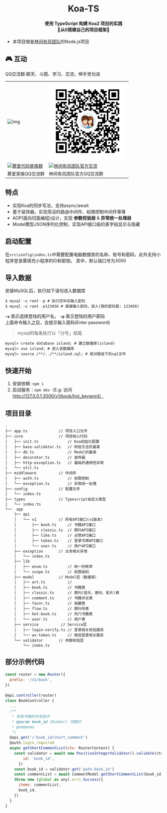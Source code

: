 <h1 align="center">
    Koa-TS
</h1> 

<h4 align="center">
    使用 TypeScript 构建 Koa2 项目的实践
    <br>🤜从0搭建自己的项目框架🤛
</h4>

* 本项目借鉴[林间有风团队](https://github.com/TaleLin/lin-cms-koa)的Node.js项目

## 🎮 互动
QQ交流群:聊天、斗图、学习、交流，伸手党勿进

<table align="center">
  <tr>
    <td><img alt="img" src="https://github.com/Allen7D/mini-shop-server/blob/dev/media/qq_group_qr_code.jpg" width="250px"></td>
    <td><img alt="img" src="https://github.com/Allen7D/mini-shop-server/blob/dev/media/qq_group_from_lin.png" width="250px"></td>
  </tr>
  <tr>
    <td>
      <a target="_blank" href="//shang.qq.com/wpa/qunwpa?idkey=ee34348c8d177a4218594598de6c3fb404861a1c7a7091cd9f4384e6dcd6ea32">
        <img border="0" src="//pub.idqqimg.com/wpa/images/group.png" alt="葬爱代码家族群" title="葬爱代码家族群">
      </a>
    </td>
    <td>
      <a target="_blank" href="//shang.qq.com/wpa/qunwpa?idkey=184ed5a00c7f903271f8d55beb814b7c9779347e114e2db51db7962bf9d016de">
        <img border="0" src="//pub.idqqimg.com/wpa/images/group.png" alt="林间有风团队官方交流" title="林间有风团队官方交流">
      </a>
    </td>
  </tr>
  <tr>
  	<td>葬爱家族QQ交流群</td>
  	<td>林间有风团队官方QQ交流群</td>
  </tr>
</table>

## 特点
- 实现Koa的同步写法，支持async/await
- 基于装饰器，实现简洁的路由中间件、权限控制中间件等等
- AOP(面向切面编程)设计，实现 **参数校验层** & **异常统一处理层**
- Model模型JSON序列化控制，实现API接口级的表字段显示与隐藏

## 启动配置
在`src\config\index.ts`中需要配置电脑数据库的名称、账号和密码，此外支持小程序登录需填充小程序的ID和密钥。
其中，默认端口号为3000

## 导入数据
安装MySQL后，执行如下语句进入数据库
```
$ mysql -u root -p # 执行完毕后输入密码
$ mysql -u root -p123456 # 直接输入密码，进入(我的密码是: 123456)
```
 **`-u`** 表示选择登陆的用户名，  **`-p`** 表示登陆的用户密码<br>
 上面命令输入之后，会提示输入密码(Enter password)

> mysql的每条执行以「分号」结尾
```
mysql> create database island; # 建立数据库(island)
mysql> use island; # 进入该数据库
mysql> source /**/../**/island.sql; # 绝对路径下的sql文件
```

## 快速开始
1. 安装依赖: `npm i`
2. 启动服务：`npm dev`（E.g: 访问 http://127.0.0.1:3000/v1/book/hot_keyword）


## 项目目录
```
.
├── app.ts              // 项目入口文件
├── core                // 项目核心代码
│   ├── init.ts             // Koa初始化配置
│   ├── base-validator.ts   // 校验方法的基类
│   ├── db.ts               // Model的基类
│   ├── decorator.ts        // 装饰器
│   ├── http-exception.ts   // 基础的通用性异常
│   └── util.ts
├── middleware          // 中间件
│   ├── auth.ts             // 权限控制
│   └── exception.ts        // 异常统一处理
├── config              // 配置文件
│   └── index.ts
├── types               // Typescript自定义类型
│   └── index.ts
└──  app
    ├── api
    │   └── v1          // 所有API接口(v1版本)
    │       ├── book.ts     // 书籍API接口
    │       ├── classic.ts  // 期刊API接口
    │       ├── like.ts     // 点赞API接口
    │       ├── token.ts    // 登录令牌API接口
    │       └── user.ts     // 用户API接口
    ├── exception       // 业务相关异常
    │   └── index.ts    
    ├── lib
    │   ├── enum.ts         // 统一的枚举
    │   └── scope.ts        // 权限级别
    ├── model           // Model层（数据库）
    │   ├── art.ts          // 
    │   ├── book.ts         // 书籍表
    │   ├── classic.ts      // 期刊(音乐、摘句、影片)表
    │   ├── comment.ts      // 书籍评论表
    │   ├── favor.ts        // 收藏表
    │   ├── flow.ts         // 期刊号表
    │   ├── hot-book.ts     // 热门书籍表
    │   └── user.ts         // 用户表
    ├── service          // Service层
    │   ├── login-verify.ts // 登录相关校验服务
    │   └── wx-token.ts     // 微信登录相关服务
    └── validator       // 参数校验层
        └── index.ts    
```

## 部分示例代码
```js
const router = new Router({
  prefix: '/v1/book',
})

@api.controller(router)
class BookController {
  ...
  /**
   * 获取书籍的所有短评
   * @param book_id {Number} 书籍ID
   * @returns
   */
  @api.get('/:book_id/short_comment')
  @auth.login_required
  async getShortCommentList(ctx: RouterContext) {
    const validator = await new PositiveIntegerValidator().validate(ctx, {
        id: 'book_id',
      })
    const book_id = validator.get('path.book_id')
    const commentList = await CommentModel.getShortCommentList(book_id)
    throw new (global as any).errs.Success({
      items: commentList,
      book_id,
    })
  }
}
```
